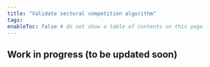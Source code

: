 ```yaml
---
title: "Validate sectoral competition algorithm"
tags:
enableToc: false # do not show a table of contents on this page
---
```


## Work in progress (to be updated soon)